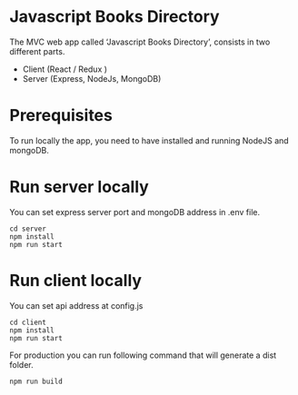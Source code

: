 # Javascript Books Directory

The MVC web app called ‘Javascript Books Directory’, consists in two different parts.

 - Client (React / Redux )
 - Server (Express, NodeJs, MongoDB)

# Prerequisites

To run locally the app, you need to have installed and running NodeJS and mongoDB.

# Run server locally

You can set express server port and mongoDB address in .env file.

    cd server
    npm install
    npm run start

# Run client locally

You can set api address at config.js

    cd client
    npm install
    npm run start

For production you can run following command that will generate a dist folder.

    npm run build
